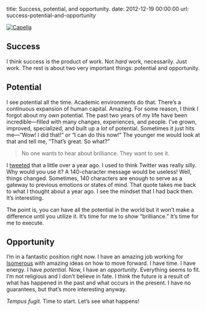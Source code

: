 title: Success, potential, and opportunity.
date: 2012-12-19 00:00:00
url: success-potential-and-opportunity

<a href="http://www.flickr.com/photos/preetamjinka/7046406061"><img src="http://media.tumblr.com/f3bd0bf35f9a505ae13d3f48928ea6ae/tumblr_inline_mfzgk5uoWA1rs73cz.jpg" alt="Capella" /></a>

Success
----
I think success is the product of work. Not *hard* work, necessarily. Just work. The rest is about two very important things: potential and opportunity.

Potential
----
I see potential all the time. Academic environments do that. There’s a continuous expansion of human capital. Amazing. For some reason, I think I forgot about my own potential. The past two years of my life have been incredible&mdash;filled with many changes, experiences, and people. I’ve grown, improved, specialized, and built up a *lot* of potential. Sometimes it just hits me&mdash;“Wow! I did that!” or “I can do this now!” The younger me would look at that and tell me, “That’s great. So what?”

> No one wants to hear about brilliance. They want to see it.

I [tweeted](https://twitter.com/preetamjinka/status/141030721467846657) that a little over a year ago. I used to think Twitter was really silly. Why would you use it? A 140-character message would be useless! Well, things changed. Sometimes, 140 characters are enough to serve as a gateway to previous emotions or states of mind. That quote takes me back to what I thought about a year ago. I see the mindset that I had back then. It’s interesting.

The point is, you can have all the potential in the world but it won’t make a difference until you utilize it. It’s time for me to *show* “brilliance.” It’s time for me to execute.

Opportunity
----
I’m in a fantastic position right now. I have an amazing job working for [Isomerous](http://isomero.us) with amazing ideas on how to move forward. I have time. I have energy. I have *potential*. Now, I have an *opportunity*. Everything seems to fit. I’m not religious and I don’t believe in fate. I think the future is a result of what has happened in the past and what occurs in the present. I have no guarantees, but that’s more interesting anyway.

*Tempus fugit.* Time to start. Let’s see what happens!

